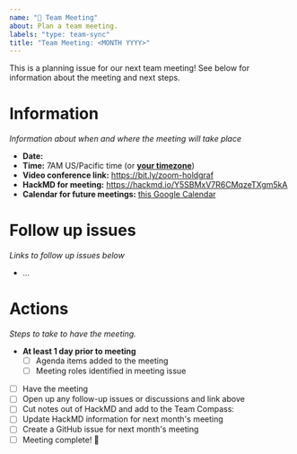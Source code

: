 ```yaml
---
name: "📅 Team Meeting"
about: Plan a team meeting.
labels: "type: team-sync"
title: "Team Meeting: <MONTH YYYY>"
---
```


This is a planning issue for our next team meeting! See below for information about the meeting and next steps.

# Information

_Information about when and where the meeting will take place_

- **Date:** <YYYY-MM-DD>
- **Time:** 7AM US/Pacific time (or [**your timezone**](https://arewemeetingyet.com/Los%20Angeles/<YYYY-MM-DD>/07:00/2i2c%20Team%20Meeting#eyJ1cmwiOiJodHRwczovL2hhY2ttZC5pby9ZNVNCTXhWN1I2Q01xemVUWGdtNWtBIn0=))
- **Video conference link:** https://bit.ly/zoom-holdgraf
- **HackMD for meeting:** https://hackmd.io/Y5SBMxV7R6CMqzeTXgm5kA
- **Calendar for future meetings:** [this Google Calendar](https://calendar.google.com/calendar/embed?src=c_4hjjouojd8psql9i1a8nd1uff4%40group.calendar.google.com&ctz=America%2FLos_Angeles)

# Follow up issues

_Links to follow up issues below_

- ...

# Actions

_Steps to take to have the meeting._

- **At least 1 day prior to meeting**
  - [ ] Agenda items added to the meeting
  - [ ] Meeting roles identified in meeting issue
- [ ] Have the meeting
- [ ] Open up any follow-up issues or discussions and link above
- [ ] Cut notes out of HackMD and add to the Team Compass: <PR link here> 
- [ ] Update HackMD information for next month's meeting
- [ ] Create a GitHub issue for next month's meeting
- [ ] Meeting complete! 🎉 
